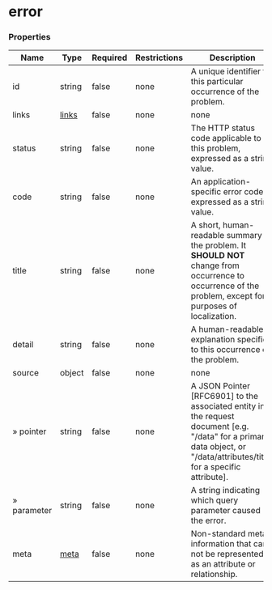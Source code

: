 
# error

### Properties

|Name|Type|Required|Restrictions|Description|
|---|---|---|---|---|
|id|string|false|none|A unique identifier for this particular occurrence of the problem.|
|links|[links](/schema/links)|false|none|none|
|status|string|false|none|The HTTP status code applicable to this problem, expressed as a string value.|
|code|string|false|none|An application-specific error code, expressed as a string value.|
|title|string|false|none|A short, human-readable summary of the problem. It **SHOULD NOT** change from occurrence to occurrence of the problem, except for purposes of localization.|
|detail|string|false|none|A human-readable explanation specific to this occurrence of the problem.|
|source|object|false|none|none|
|» pointer|string|false|none|A JSON Pointer [RFC6901] to the associated entity in the request document [e.g. "/data" for a primary data object, or "/data/attributes/title" for a specific attribute].|
|» parameter|string|false|none|A string indicating which query parameter caused the error.|
|meta|[meta](/schema/meta)|false|none|Non-standard meta-information that can not be represented as an attribute or relationship.|
